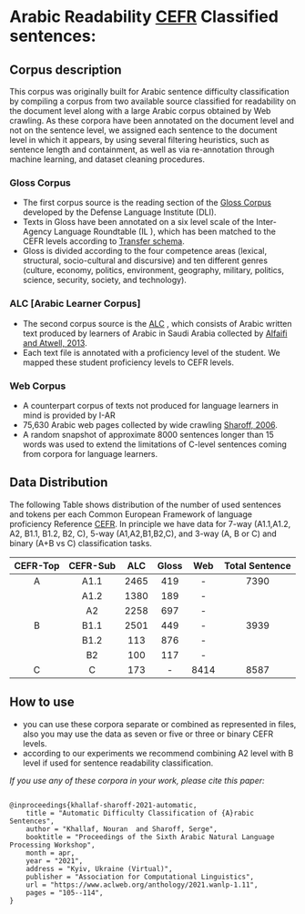 # Arabic Readability [CEFR](https://www.coe.int/en/web/common-european-framework-reference-languages/level-descriptions) Classified sentences:
## Corpus description
This corpus was originally built for Arabic sentence difficulty classification by compiling a corpus from two available source classified for readability on the document level along with a large Arabic corpus obtained by Web crawling. As these corpora have been annotated on the document level and not on the sentence level, we assigned each sentence to the document level in which it appears, by using several filtering heuristics, such as sentence length and containment, as well as via re-annotation through machine learning, and dataset cleaning procedures.

### Gloss Corpus 
- The first corpus source is the reading section of the [Gloss Corpus](https://gloss.dliflc.edu/)  developed by the Defense Language Institute (DLI).
- Texts in Gloss have been annotated on a six level scale of the Inter-Agency Language Roundtable (IL ), which has been matched to the CEFR levels according to  [Transfer schema](https://www.actfl.org/sites/default/files/reports/Assigning_CEFR_Ratings_To_ACTFL_Assessments.pdf). 
- Gloss is divided according to the four competence areas (lexical, structural, socio-cultural and discursive) and ten different genres (culture, economy, politics, environment, geography, military, politics, science, security, society, and technology). 

### ALC [Arabic Learner Corpus]
- The second corpus source is the [ALC](https://www.arabiclearnercorpus.com/about-the-corpus-en) , which consists of Arabic written text produced by learners of Arabic in Saudi Arabia collected by [Alfaifi and Atwell, 2013](https://www.researchgate.net/publication/267600799_Arabic_Learner_Corpus_v1_A_New_Resource_for_Arabic_Language_Research). 
- Each text file is annotated with a proficiency level of the student. We mapped these student proficiency levels to CEFR levels.

### Web Corpus
- A counterpart corpus of texts not produced for language learners in mind is provided by I-AR
- 75,630 Arabic web pages collected by wide crawling [Sharoff, 2006](http://corpus.leeds.ac.uk/serge/publications/2006-ijcl-proof.pdf). 
- A random snapshot of approximate  8000 sentences longer than 15 words was used to extend the limitations of C-level sentences coming from corpora for language learners.


## Data Distribution

The following Table  shows distribution of the number of used sentences and tokens per each Common European Framework of language proficiency Reference [CEFR](https://www.coe.int/en/web/common-european-framework-reference-languages/level-descriptions). In principle we have data for 7-way (A1.1,A1.2, A2, B1.1, B1.2, B2, C),  5-way (A1,A2,B1,B2,C), and 3-way (A, B or C) and binary (A+B vs C) classification tasks.

| CEFR-Top |CEFR-Sub | ALC  | Gloss  |Web  | Total Sentence
|:---:|:---:|:---:|:---:|:---:|:---:|
| A| A1.1 |2465  | 419 |-  |7390|
|  | A1.2| 1380 | 189 |  -||
|  | A2 | 2258 | 697 | - ||
| B | B1.1 | 2501 | 449 |-  |3939|
|  | B1.2 | 113 | 876 | - ||
|  | B2 |  100| 117 |-  ||
|  C| C | 173 | - |8414  |8587|


## How to use
- you can use these corpora separate or combined as represented in files, also you may use the data as seven or five or three or binary CEFR levels.
- according to our experiments we recommend combining A2 level with B level if used for sentence readability classification.


_If you use any of these corpora in your work, please cite this paper:_

```

@inproceedings{khallaf-sharoff-2021-automatic,
    title = "Automatic Difficulty Classification of {A}rabic Sentences",
    author = "Khallaf, Nouran  and Sharoff, Serge",
    booktitle = "Proceedings of the Sixth Arabic Natural Language Processing Workshop",
    month = apr,
    year = "2021",
    address = "Kyiv, Ukraine (Virtual)",
    publisher = "Association for Computational Linguistics",
    url = "https://www.aclweb.org/anthology/2021.wanlp-1.11",
    pages = "105--114",
}
```
